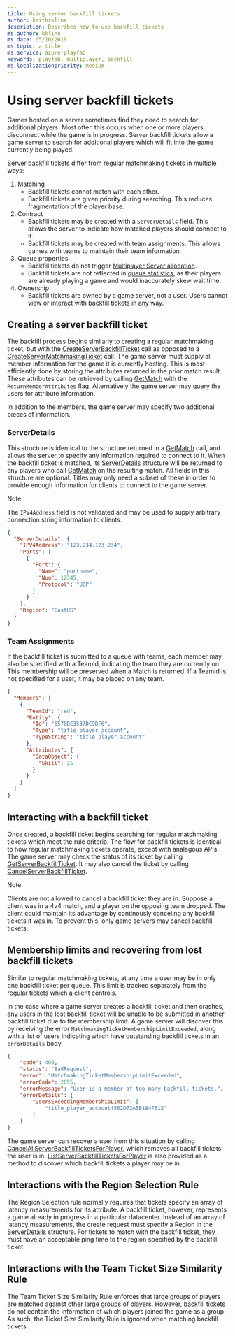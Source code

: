 ```yaml
---
title: Using server backfill tickets
author: keithrkline
description: Describes how to use backfill tickets
ms.author: kkline
ms.date: 05/10/2019
ms.topic: article
ms.service: azure-playfab
keywords: playfab, multiplayer, backfill
ms.localizationpriority: medium
---
```


# Using server backfill tickets

Games hosted on a server sometimes find they need to search for additional
players. Most often this occurs when one or more players disconnect while the
game is in progress. Server backfill tickets allow a game server to search for
additional players which will fit into the game currently being played.

Server backfill tickets differ from regular matchmaking tickets in multiple ways:

1. Matching
    * Backfill tickets cannot match with each other.
    * Backfill tickets are given priority during searching. This reduces
      fragmentation of the player base.
1. Contract
    * Backfill tickets may be created with a `ServerDetails` field. This allows
      the server to indicate how matched players should connect to it.
    * Backfill tickets may be created with team assignments. This allows games
      with teams to maintain their team information.
1. Queue properties
    * Backfill tickets do not trigger [Multiplayer Server allocation](multiplayer-servers.md).
    * Backfill tickets are not reflected in [queue statistics](display-statistics.md), as their players
      are already playing a game and would inaccurately skew wait time.
1. Ownership
    * Backfill tickets are owned by a game server, not a user. Users cannot
      view or interact with backfill tickets in any way.

## Creating a server backfill ticket

The backfill process begins similarly to creating a regular matchmaking ticket,
but with the
[CreateServerBackfillTicket](https://api.playfab.com/documentation/Multiplayer/method/CreateServerBackfillTicket)
call as opposed to a
[CreateServerMatchmakingTicket](xref:titleid.playfabapi.com.multiplayer.matchmaking.createservermatchmakingticket)
call. The game server must supply all member information for the game it is
currently hosting. This is most efficiently done by storing the attributes
returned in the prior match result. These attributes can be retrieved by
calling
[GetMatch](xref:titleid.playfabapi.com.multiplayer.matchmaking.getmatch)
with the `ReturnMemberAttributes` flag. Alternatively the game server may query
the users for attribute information.

In addition to the members, the game server may specify two additional pieces of
information.

### ServerDetails

This structure is identical to the structure returned in a
[GetMatch](xref:titleid.playfabapi.com.multiplayer.matchmaking.getmatch) call,
and allows the server to specify any information required to connect to it. When
the backfill ticket is matched, its
[ServerDetails](xref:titleid.playfabapi.com.multiplayer.matchmaking.getmatch#serverdetails)
structure will be returned to any players who call
[GetMatch](xref:titleid.playfabapi.com.multiplayer.matchmaking.getmatch) on the
resulting match. All fields in this structure are optional. Titles may only
need a subset of these in order to provide enough information for clients to
connect to the game server.

> [!NOTE] 
> The `IPV4Address` field is not validated and may be used to supply
> arbitrary connection string information to clients.

```json
{
  "ServerDetails": {
    "IPV4Address": "123.234.123.234",
    "Ports": [
      {
        "Port": {
          "Name": "portname",
          "Num": 12345,
          "Protocol": "UDP"
        }
      }
    ],
    "Region": "EastUS"
  }
}
```
### Team Assignments

If the backfill ticket is submitted to a queue with teams, each member may also
be specified with a TeamId, indicating the team they are currently on. This
membership will be preserved when a Match is returned. If a TeamId is not
specified for a user, it may be placed on any team.

```json
{
  "Members": [
    {
      "TeamId": "red",
      "Entity": {
        "Id": "6570DE3537DC9DF6",
        "Type": "title_player_account",
        "TypeString": "title_player_account"
      },
      "Attributes": {
        "DataObject": {
          "Skill": 25
        }
      }
    }
  ]
}
```

## Interacting with a backfill ticket

Once created, a backfill ticket begins searching for regular matchmaking tickets
which meet the rule criteria. The flow for backfill tickets is identical to how
regular matchmaking tickets operate, except with analagous APIs. The game
server may check the status of its ticket by calling [GetServerBackfillTicket](https://api.playfab.com/documentation/Multiplayer/method/GetServerBackfillTicket).
It may also cancel the ticket by calling [CancelServerBackfillTicket](https://api.playfab.com/documentation/Multiplayer/method/CancelServerBackfillTicket).

> [!NOTE] 
> Clients are not allowed to cancel a backfill ticket they are in.
> Suppose a client was in a 4v4 match, and a player on the opposing team
> dropped. The client could maintain its advantage by continously canceling any
> backfill tickets it was in. To prevent this, only game servers may cancel
> backfill tickets.

## Membership limits and recovering from lost backfill tickets

Similar to regular matchmaking tickets, at any time a user may be in only one
backfill ticket per queue. This limit is tracked separately from the regular
tickets which a client controls.

In the case where a game server creates a backfill ticket and then crashes, any
users in the lost backfill ticket will be unable to be submitted in another
backfill ticket due to the membership limit. A game server will discover this
by receiving the error `MatchmakingTicketMembershipLimitExceeded`, along with a
list of users indicating which have outstanding backfill tickets in an
`errorDetails` body.

```json
{
    "code": 400,
    "status": "BadRequest",
    "error": "MatchmakingTicketMembershipLimitExceeded",
    "errorCode": 2055,
    "errorMessage": "User is a member of too many backfill tickets.",
    "errorDetails": {
        "UsersExceedingMembershipLimit": [
            "title_player_account!562D72A5B184F612"
        ]
    }
}
```

The game server can recover a user from this situation by calling
[CancelAllServerBackfillTicketsForPlayer](https://api.playfab.com/documentation/Multiplayer/method/CancelAllServerBackfillTicketsForPlayer),
which removes all backfill tickets the user is in.
[ListServerBackfillTicketsForPlayer](https://api.playfab.com/documentation/Multiplayer/method/ListServerBackfillTicketsForPlayer)
is also provided as a method to discover which backfill tickets a player may be
in.

## Interactions with the Region Selection Rule

The Region Selection rule normally requires that tickets specify an array of
latency measurements for its attribute. A backfill ticket, however, represents
a game already in progress in a particular datacenter. Instead of an array of
latency measurements, the create request must specify a Region in the
[ServerDetails](xref:titleid.playfabapi.com.multiplayer.matchmaking.getmatch#serverdetails)
structure. For tickets to match with the backfill ticket, they must have an
acceptable ping time to the region specified by the backfill ticket.

## Interactions with the Team Ticket Size Similarity Rule

The Team Ticket Size Similarity Rule enforces that large groups of players are
matched against other large groups of players. However, backfill tickets do not
contain the information of which players joined the game as a group. As such,
the Ticket Size Similarity Rule is ignored when matching backfill tickets.